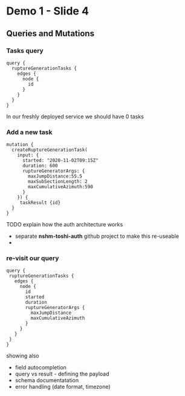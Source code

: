 # Demo 1 - Slide 4

## Queries and Mutations

### Tasks query

```
query {
  ruptureGenerationTasks {
    edges {
      node {
        id
      }
    }
  }
}

```
In our freshly deployed service we should have 0 tasks


### Add a new task 

```
mutation {
  createRuptureGenerationTask(
    input: {
      started: "2020-11-02T09:15Z"
      duration: 600
      ruptureGeneratorArgs: {
        maxJumpDistance:55.5
        maxSubSectionLength: 2
        maxCumulativeAzimuth:590
      }
    }) {   
     taskResult {id}
  } 
}
```
TODO explain how the auth architecture works

 - separate **nshm-toshi-auth** github project to make this re-useable
 - 


 ### re-visit our query

 ```
query {
  ruptureGenerationTasks {
    edges {
      node {
        id
        started
        duration
        ruptureGeneratorArgs {
          maxJumpDistance
          maxCumulativeAzimuth
        }
      }
    }
  }
}

```
showing also
 - field autocompletion
 - query vs result - defining the payload
 - schema documentatation
 - error handling (date format, timezone)